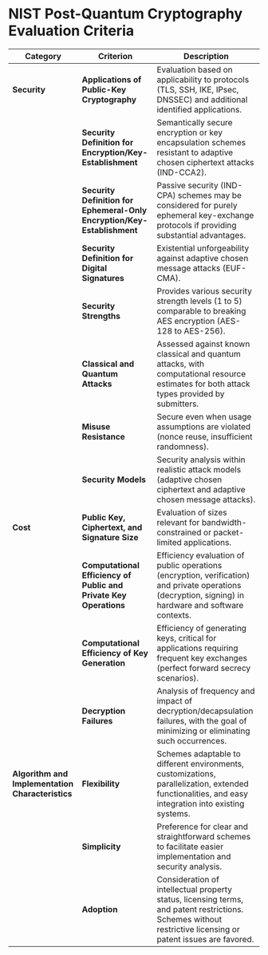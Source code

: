 # NIST Post-Quantum Cryptography Evaluation Criteria

| Category                                        | Criterion                                              | Description                                                                                                                                                                                                     |
|-------------------------------------------------|--------------------------------------------------------|-----------------------------------------------------------------------------------------------------------------------------------------------------------------------------------------------------------------|
| **Security**                                    | **Applications of Public-Key Cryptography**            | Evaluation based on applicability to protocols (TLS, SSH, IKE, IPsec, DNSSEC) and additional identified applications.                                                                                            |
|                                                 | **Security Definition for Encryption/Key-Establishment** | Semantically secure encryption or key encapsulation schemes resistant to adaptive chosen ciphertext attacks (IND-CCA2).                                                                                         |
|                                                 | **Security Definition for Ephemeral-Only Encryption/Key-Establishment** | Passive security (IND-CPA) schemes may be considered for purely ephemeral key-exchange protocols if providing substantial advantages.                                                                          |
|                                                 | **Security Definition for Digital Signatures**         | Existential unforgeability against adaptive chosen message attacks (EUF-CMA).                                                                                                                                   |
|                                                 | **Security Strengths**                                 | Provides various security strength levels (1 to 5) comparable to breaking AES encryption (AES-128 to AES-256).                                                                                                  |
|                                                 | **Classical and Quantum Attacks**                      | Assessed against known classical and quantum attacks, with computational resource estimates for both attack types provided by submitters.                                                                       |
|                                                 | **Misuse Resistance**                                  | Secure even when usage assumptions are violated (nonce reuse, insufficient randomness).                                                                                                                         |
|                                                 | **Security Models**                                    | Security analysis within realistic attack models (adaptive chosen ciphertext and adaptive chosen message attacks).                                                                                              |
| **Cost**                                        | **Public Key, Ciphertext, and Signature Size**         | Evaluation of sizes relevant for bandwidth-constrained or packet-limited applications.                                                                                                                          |
|                                                 | **Computational Efficiency of Public and Private Key Operations** | Efficiency evaluation of public operations (encryption, verification) and private operations (decryption, signing) in hardware and software contexts.                                                           |
|                                                 | **Computational Efficiency of Key Generation**         | Efficiency of generating keys, critical for applications requiring frequent key exchanges (perfect forward secrecy scenarios).                                                                                  |
|                                                 | **Decryption Failures**                                | Analysis of frequency and impact of decryption/decapsulation failures, with the goal of minimizing or eliminating such occurrences.                                                                             |
| **Algorithm and Implementation Characteristics** | **Flexibility**                                        | Schemes adaptable to different environments, customizations, parallelization, extended functionalities, and easy integration into existing systems.                                                             |
|                                                 | **Simplicity**                                         | Preference for clear and straightforward schemes to facilitate easier implementation and security analysis.                                                                                                     |
|                                                 | **Adoption**                                           | Consideration of intellectual property status, licensing terms, and patent restrictions. Schemes without restrictive licensing or patent issues are favored.                                                     |
